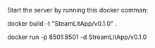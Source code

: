 Start the server by running this docker comman:

docker build -t "SteamLitApp/v0.1.0" .

docker run -p 8501:8501 -d StreamLitApp/v0.1.0
